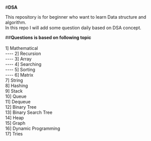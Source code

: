  #**DSA**  <br />
 
 This repository is for beginner who want to learn Data structure and algorithm.<br />
 In this repo I will add some question daily based on DSA concept.<br />
   
##**Questions is based on following topic**<br /><br />
    1] Mathematical <br />----
    2] Recursion <br />----
    3] Array <br />----
    4] Searching <br />----
    5] Sorting <br />----
    6] Matrix <br />
    7] String <br />
    8] Hashing <br />
    9] Stack <br />
    10] Queue <br />
    11] Dequeue <br />
    12] Binary Tree <br />
    13] Binary Search Tree <br />
    14] Heap <br />
    15] Graph <br />
    16] Dynamic Programming <br />
    17] Tries <br />
    
